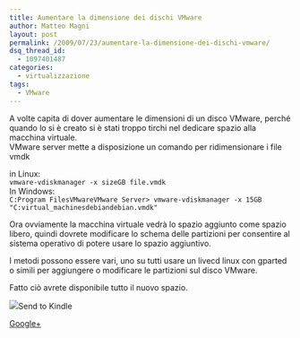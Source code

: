 ```yaml
---
title: Aumentare la dimensione dei dischi VMware
author: Matteo Magni
layout: post
permalink: /2009/07/23/aumentare-la-dimensione-dei-dischi-vmware/
dsq_thread_id:
  - 1097401487
categories:
  - virtualizzazione
tags:
  - VMware
---
```

A volte capita di dover aumentare le dimensioni di un disco VMware, perché quando lo si è creato si è stati troppo tirchi nel dedicare spazio alla macchina virtuale.  
VMware server mette a disposizione un comando per ridimensionare i file vmdk

in Linux:  
`vmware-vdiskmanager -x sizeGB file.vmdk`  
In Windows:  
`C:Program FilesVMwareVMware Server> vmware-vdiskmanager -x 15GB "C:virtual_machinesdebiandebian.vmdk"`

Ora ovviamente la macchina virtuale vedrà lo spazio aggiunto come spazio libero, quindi dovrete modificare lo schema delle partizioni per consentire al sistema operativo di potere usare lo spazio aggiuntivo.

I metodi possono essere vari, uno su tutti usare un livecd linux con gparted o simili per aggiungere o modificare le partizioni sul disco VMware.

Fatto ciò avrete disponibile tutto il nuovo spazio.

<div class='kindleWidget kindleLight' >
  <img src="http://magni.me/wp-content/plugins/send-to-kindle/media/white-15.png" /><span>Send to Kindle</span>
</div>

<a rel="author" href="https://plus.google.com/111433366670841346629?rel=author"  >Google+</a>